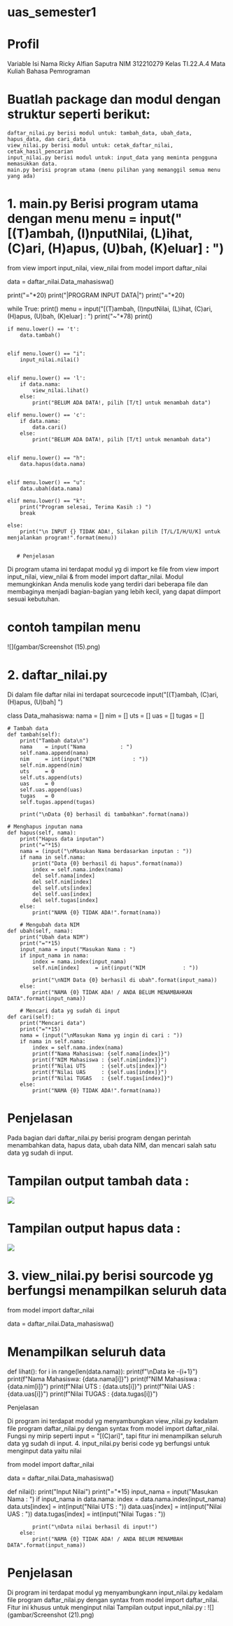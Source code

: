 # uas_semester1

# Profil
Variable 	Isi
Nama 	Ricky Alfian Saputra
NIM 	312210279
Kelas 	TI.22.A.4
Mata Kuliah 	Bahasa Pemrograman

# Buatlah package dan modul dengan struktur seperti berikut:

    daftar_nilai.py berisi modul untuk: tambah_data, ubah_data, hapus_data, dan cari_data
    view_nilai.py berisi modul untuk: cetak_daftar_nilai, cetak_hasil_pencarian
    input_nilai.py berisi modul untuk: input_data yang meminta pengguna memasukkan data.
    main.py berisi program utama (menu pilihan yang memanggil semua menu yang ada)

# 1. main.py Berisi program utama dengan menu menu = input("[(T)ambah, (I)nputNilai, (L)ihat, (C)ari, (H)apus, (U)bah, (K)eluar] : ")

from view import input_nilai, view_nilai
from model import daftar_nilai

data = daftar_nilai.Data_mahasiswa()

print("="*20)
print("|PROGRAM INPUT DATA|")
print("="*20)

while True: 
    print()
    menu = input("[(T)ambah, (I)nputNilai, (L)ihat, (C)ari, (H)apus, (U)bah, (K)eluar] : ")
    print("~"*78)
    print()

    if menu.lower() == 't':
        data.tambah()


    elif menu.lower() == "i":
        input_nilai.nilai()


    elif menu.lower() == 'l':
        if data.nama:
            view_nilai.lihat()
        else:
            print("BELUM ADA DATA!, pilih [T/t] untuk menambah data")  

    elif menu.lower() == 'c':
        if data.nama:
            data.cari()
        else:
            print("BELUM ADA DATA!, pilih [T/t] untuk menambah data") 
            

    elif menu.lower() == "h":
        data.hapus(data.nama)


    elif menu.lower() == "u":
        data.ubah(data.nama) 

    elif menu.lower() == "k":
        print("Program selesai, Terima Kasih :) ")
        break

    else:
        print("\n INPUT {} TIDAK ADA!, Silakan pilih [T/L/I/H/U/K] untuk menjalankan program!".format(menu))


       # Penjelasan

Di program utama ini terdapat modul yg di import ke file from view import input_nilai, view_nilai & from model import daftar_nilai. Modul memungkinkan Anda menulis kode yang terdiri dari beberapa file dan membaginya menjadi bagian-bagian yang lebih kecil, yang dapat diimport sesuai kebutuhan.
# contoh tampilan menu
![](gambar/Screenshot (15).png)



# 2. daftar_nilai.py

Di dalam file daftar nilai ini terdapat sourcecode input("[(T)ambah, (C)ari, (H)apus, (U)bah] ")

class Data_mahasiswa:
    nama = []
    nim = []
    uts = []
    uas = []
    tugas = []

    # Tambah data
    def tambah(self):
        print("Tambah data\n")
        nama    = input("Nama           : ")
        self.nama.append(nama)
        nim     = int(input("NIM            : "))
        self.nim.append(nim)
        uts     = 0
        self.uts.append(uts)
        uas     = 0
        self.uas.append(uas)
        tugas   = 0
        self.tugas.append(tugas)

        print("\nData {0} berhasil di tambahkan".format(nama))
                
    # Menghapus inputan nama
    def hapus(self, nama):
        print("Hapus data inputan")
        print("="*15)
        nama = (input("\nMasukan Nama berdasarkan inputan : "))
        if nama in self.nama:
            print("Data {0} berhasil di hapus".format(nama))
            index = self.nama.index(nama)
            del self.nama[index]
            del self.nim[index]
            del self.uts[index]
            del self.uas[index]
            del self.tugas[index]
        else:
            print("NAMA {0} TIDAK ADA!".format(nama))
    
        # Mengubah data NIM
    def ubah(self, nama):
        print("Ubah data NIM")
        print("="*15)
        input_nama = input("Masukan Nama : ")
        if input_nama in nama:
            index = nama.index(input_nama)
            self.nim[index]     = int(input("NIM            : "))

            print("\nNIM Data {0} berhasil di ubah".format(input_nama))
        else:
            print("NAMA {0} TIDAK ADA! / ANDA BELUM MENAMBAHKAN DATA".format(input_nama))
            
        # Mencari data yg sudah di input 
    def cari(self):
        print("Mencari data")
        print("="*15)
        nama = (input("\nMasukan Nama yg ingin di cari : "))
        if nama in self.nama:
            index = self.nama.index(nama)
            print(f"Nama Mahasiswa: {self.nama[index]}")
            print(f"NIM Mahasiswa : {self.nim[index]}")
            print(f"Nilai UTS     : {self.uts[index]}")
            print(f"Nilai UAS     : {self.uas[index]}")
            print(f"Nilai TUGAS   : {self.tugas[index]}")
        else:
            print("NAMA {0} TIDAK ADA!".format(nama))


# Penjelasan

Pada bagian dari daftar_nilai.py berisi program dengan perintah menambahkan data, hapus data, ubah data NIM, dan mencari salah satu data yg sudah di input.
# Tampilan output tambah data :

![](gambar/Screenshot.png)

# Tampilan output hapus data :

![](gambar/Screenshot.png)


# 3. view_nilai.py berisi sourcode yg berfungsi menampilkan seluruh data

from model import daftar_nilai

data = daftar_nilai.Data_mahasiswa()

# Menampilkan seluruh data 
def lihat():
    for i in range(len(data.nama)):
        print(f"\nData ke -{i+1}")
        print(f"Nama Mahasiswa: {data.nama[i]}")
        print(f"NIM Mahasiswa : {data.nim[i]}")
        print(f"Nilai UTS     : {data.uts[i]}")
        print(f"Nilai UAS     : {data.uas[i]}")
        print(f"Nilai TUGAS   : {data.tugas[i]}")

Penjelasan

Di program ini terdapat modul yg menyambungkan view_nilai.py kedalam file program daftar_nilai.py dengan syntax from model import daftar_nilai. Fungsi ny mirip seperti input = "[(C)ari]", tapi fitur ini menampilkan seluruh data yg sudah di input.
4. input_nilai.py berisi code yg berfungsi untuk menginput data yaitu nilai

from model import daftar_nilai

data = daftar_nilai.Data_mahasiswa()

def nilai():
        print("Input Nilai")
        print("="*15)
        input_nama = input("Masukan Nama   : ")
        if input_nama in data.nama:
            index = data.nama.index(input_nama)
            data.uts[index]     = int(input("Nilai UTS      : "))
            data.uas[index]     = int(input("Nilai UAS      : "))
            data.tugas[index]   = int(input("Nilai Tugas    : "))

            print("\nData nilai berhasil di input!")
        else:
            print("NAMA {0} TIDAK ADA! / ANDA BELUM MENAMBAH DATA".format(input_nama))

# Penjelasan

Di program ini terdapat modul yg menyambungkann input_nilai.py kedalam file program daftar_nilai.py dengan syntax from model import daftar_nilai. Fitur ini khusus untuk menginput nilai
Tampilan output input_nilai.py :
![](gambar/Screenshot (21).png)
